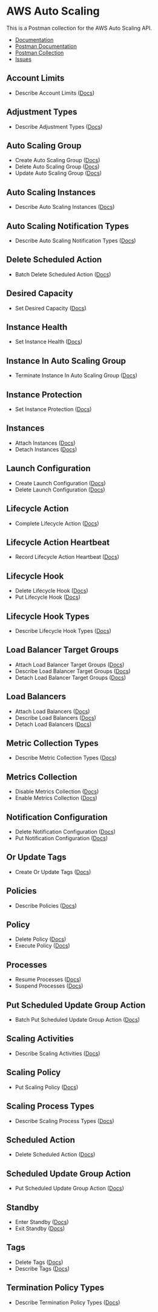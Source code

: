 # AWS Auto Scaling
This is a Postman collection for the AWS Auto Scaling API.

- [Documentation](https://docs.aws.amazon.com/autoscaling/ec2/APIReference/Welcome.html)
- [Postman Documentation](https://documenter.getpostman.com/view/35240/SW7Z2Tkj)
- [Postman Collection](https://www.getpostman.com/collections/36ee4d2b75b4b808f17f)
- [Issues](https://github.com/api-evangelist/aws/labels/CloudWatch)

## Account Limits
 - Describe Account Limits ([Docs](http://docs.aws.amazon.com/AutoScaling/latest/APIReference/API_UpdateAutoScalingGroup.html))
## Adjustment Types
 - Describe Adjustment Types ([Docs](http://docs.aws.amazon.com/AutoScaling/latest/APIReference/API_UpdateAutoScalingGroup.html))
## Auto Scaling Group
 - Create Auto Scaling Group ([Docs](http://docs.aws.amazon.com/AutoScaling/latest/APIReference/API_UpdateAutoScalingGroup.html))
 - Delete Auto Scaling Group ([Docs](http://docs.aws.amazon.com/AutoScaling/latest/APIReference/API_UpdateAutoScalingGroup.html))
 - Update Auto Scaling Group ([Docs](http://docs.aws.amazon.com/AutoScaling/latest/APIReference/API_UpdateAutoScalingGroup.html))
## Auto Scaling Instances
 - Describe Auto Scaling Instances ([Docs](http://docs.aws.amazon.com/AutoScaling/latest/APIReference/API_UpdateAutoScalingGroup.html))
## Auto Scaling Notification Types
 - Describe Auto Scaling Notification Types ([Docs](http://docs.aws.amazon.com/AutoScaling/latest/APIReference/API_UpdateAutoScalingGroup.html))
## Delete Scheduled Action
 - Batch Delete Scheduled Action ([Docs](http://docs.aws.amazon.com/AutoScaling/latest/APIReference/API_UpdateAutoScalingGroup.html))
## Desired Capacity
 - Set Desired Capacity ([Docs](http://docs.aws.amazon.com/AutoScaling/latest/APIReference/API_UpdateAutoScalingGroup.html))
## Instance Health
 - Set Instance Health ([Docs](http://docs.aws.amazon.com/AutoScaling/latest/APIReference/API_UpdateAutoScalingGroup.html))
## Instance In Auto Scaling Group
 - Terminate Instance In Auto Scaling Group ([Docs](http://docs.aws.amazon.com/AutoScaling/latest/APIReference/API_UpdateAutoScalingGroup.html))
## Instance Protection
 - Set Instance Protection ([Docs](http://docs.aws.amazon.com/AutoScaling/latest/APIReference/API_UpdateAutoScalingGroup.html))
## Instances
 - Attach Instances ([Docs](http://docs.aws.amazon.com/AutoScaling/latest/APIReference/API_UpdateAutoScalingGroup.html))
 - Detach Instances ([Docs](http://docs.aws.amazon.com/AutoScaling/latest/APIReference/API_UpdateAutoScalingGroup.html))
## Launch Configuration
 - Create Launch Configuration ([Docs](http://docs.aws.amazon.com/AutoScaling/latest/APIReference/API_UpdateAutoScalingGroup.html))
 - Delete Launch Configuration ([Docs](http://docs.aws.amazon.com/AutoScaling/latest/APIReference/API_UpdateAutoScalingGroup.html))
## Lifecycle Action
 - Complete Lifecycle Action ([Docs](http://docs.aws.amazon.com/AutoScaling/latest/APIReference/API_UpdateAutoScalingGroup.html))
## Lifecycle Action Heartbeat
 - Record Lifecycle Action Heartbeat ([Docs](http://docs.aws.amazon.com/AutoScaling/latest/APIReference/API_UpdateAutoScalingGroup.html))
## Lifecycle Hook
 - Delete Lifecycle Hook ([Docs](http://docs.aws.amazon.com/AutoScaling/latest/APIReference/API_UpdateAutoScalingGroup.html))
 - Put Lifecycle Hook ([Docs](http://docs.aws.amazon.com/AutoScaling/latest/APIReference/API_UpdateAutoScalingGroup.html))
## Lifecycle Hook Types
 - Describe Lifecycle Hook Types ([Docs](http://docs.aws.amazon.com/AutoScaling/latest/APIReference/API_UpdateAutoScalingGroup.html))
## Load Balancer Target Groups
 - Attach Load Balancer Target Groups ([Docs](http://docs.aws.amazon.com/AutoScaling/latest/APIReference/API_UpdateAutoScalingGroup.html))
 - Describe Load Balancer Target Groups ([Docs](http://docs.aws.amazon.com/AutoScaling/latest/APIReference/API_UpdateAutoScalingGroup.html))
 - Detach Load Balancer Target Groups ([Docs](http://docs.aws.amazon.com/AutoScaling/latest/APIReference/API_UpdateAutoScalingGroup.html))
## Load Balancers
 - Attach Load Balancers ([Docs](http://docs.aws.amazon.com/AutoScaling/latest/APIReference/API_UpdateAutoScalingGroup.html))
 - Describe Load Balancers ([Docs](http://docs.aws.amazon.com/AutoScaling/latest/APIReference/API_UpdateAutoScalingGroup.html))
 - Detach Load Balancers ([Docs](http://docs.aws.amazon.com/AutoScaling/latest/APIReference/API_UpdateAutoScalingGroup.html))
## Metric Collection Types
 - Describe Metric Collection Types ([Docs](http://docs.aws.amazon.com/AutoScaling/latest/APIReference/API_UpdateAutoScalingGroup.html))
## Metrics Collection
 - Disable Metrics Collection ([Docs](http://docs.aws.amazon.com/AutoScaling/latest/APIReference/API_UpdateAutoScalingGroup.html))
 - Enable Metrics Collection ([Docs](http://docs.aws.amazon.com/AutoScaling/latest/APIReference/API_UpdateAutoScalingGroup.html))
## Notification Configuration
 - Delete Notification Configuration ([Docs](http://docs.aws.amazon.com/AutoScaling/latest/APIReference/API_UpdateAutoScalingGroup.html))
 - Put Notification Configuration ([Docs](http://docs.aws.amazon.com/AutoScaling/latest/APIReference/API_UpdateAutoScalingGroup.html))
## Or Update Tags
 - Create Or Update Tags ([Docs](http://docs.aws.amazon.com/AutoScaling/latest/APIReference/API_UpdateAutoScalingGroup.html))
## Policies
 - Describe Policies ([Docs](http://docs.aws.amazon.com/AutoScaling/latest/APIReference/API_UpdateAutoScalingGroup.html))
## Policy
 - Delete Policy ([Docs](http://docs.aws.amazon.com/AutoScaling/latest/APIReference/API_UpdateAutoScalingGroup.html))
 - Execute Policy ([Docs](http://docs.aws.amazon.com/AutoScaling/latest/APIReference/API_UpdateAutoScalingGroup.html))
## Processes
 - Resume Processes ([Docs](http://docs.aws.amazon.com/AutoScaling/latest/APIReference/API_UpdateAutoScalingGroup.html))
 - Suspend Processes ([Docs](http://docs.aws.amazon.com/AutoScaling/latest/APIReference/API_UpdateAutoScalingGroup.html))
## Put Scheduled Update Group Action
 - Batch Put Scheduled Update Group Action ([Docs](http://docs.aws.amazon.com/AutoScaling/latest/APIReference/API_UpdateAutoScalingGroup.html))
## Scaling Activities
 - Describe Scaling Activities ([Docs](http://docs.aws.amazon.com/AutoScaling/latest/APIReference/API_UpdateAutoScalingGroup.html))
## Scaling Policy
 - Put Scaling Policy ([Docs](http://docs.aws.amazon.com/AutoScaling/latest/APIReference/API_UpdateAutoScalingGroup.html))
## Scaling Process Types
 - Describe Scaling Process Types ([Docs](http://docs.aws.amazon.com/AutoScaling/latest/APIReference/API_UpdateAutoScalingGroup.html))
## Scheduled Action
 - Delete Scheduled Action ([Docs](http://docs.aws.amazon.com/AutoScaling/latest/APIReference/API_UpdateAutoScalingGroup.html))
## Scheduled Update Group Action
 - Put Scheduled Update Group Action ([Docs](http://docs.aws.amazon.com/AutoScaling/latest/APIReference/API_UpdateAutoScalingGroup.html))
## Standby
 - Enter Standby ([Docs](http://docs.aws.amazon.com/AutoScaling/latest/APIReference/API_UpdateAutoScalingGroup.html))
 - Exit Standby ([Docs](http://docs.aws.amazon.com/AutoScaling/latest/APIReference/API_UpdateAutoScalingGroup.html))
## Tags
 - Delete Tags ([Docs](http://docs.aws.amazon.com/AutoScaling/latest/APIReference/API_UpdateAutoScalingGroup.html))
 - Describe Tags ([Docs](http://docs.aws.amazon.com/AutoScaling/latest/APIReference/API_UpdateAutoScalingGroup.html))
## Termination Policy Types
 - Describe Termination Policy Types ([Docs](http://docs.aws.amazon.com/AutoScaling/latest/APIReference/API_UpdateAutoScalingGroup.html))
